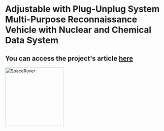 # Adjustable with Plug-Unplug System Multi-Purpose Reconnaissance Vehicle with Nuclear and Chemical Data System
## You can access the project's article <a href="https://www.speacepedia.info/spacerover">here
<img width="191" alt="SpaceRover" src="https://github.com/abcdaaaaaaaaa/Chernobyl/assets/108553778/5c79de09-41b3-4e51-b2ba-a0353fad612d">


